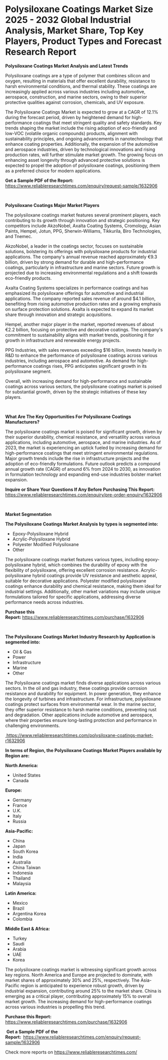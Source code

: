 <p><h1>Polysiloxane Coatings Market Size 2025 - 2032 Global Industrial Analysis, Market Share, Top Key Players, Product Types and Forecast Research Report</h1></p><p><strong>Polysiloxane Coatings Market Analysis and Latest Trends</strong></p>
<p><p>Polysiloxane coatings are a type of polymer that combines silicon and oxygen, resulting in materials that offer excellent durability, resistance to harsh environmental conditions, and thermal stability. These coatings are increasingly applied across various industries including automotive, aerospace, construction, and marine sectors, owing to their superior protective qualities against corrosion, chemicals, and UV exposure. </p><p>The Polysiloxane Coatings Market is expected to grow at a CAGR of 12.1% during the forecast period, driven by heightened demand for high-performance coatings that meet stringent quality and safety standards. Key trends shaping the market include the rising adoption of eco-friendly and low-VOC (volatile organic compounds) products, alignment with sustainability principles, and ongoing advancements in nanotechnology that enhance coating properties. Additionally, the expansion of the automotive and aerospace industries, driven by technological innovations and rising production rates, will further stimulate market growth. The growing focus on enhancing asset longevity through advanced protective solutions is expected to propel the adoption of polysiloxane coatings, positioning them as a preferred choice for modern applications.</p></p>
<p><strong>Get a Sample PDF of the Report:&nbsp;</strong> <a href="https://www.reliableresearchtimes.com/enquiry/request-sample/1632906?utm_campaign=2133&utm_medium=2&utm_source=Github&utm_content=ia&utm_term=30012025&utm_id=polysiloxane-coatings">https://www.reliableresearchtimes.com/enquiry/request-sample/1632906</a></p>
<p>&nbsp;</p>
<p><strong>Polysiloxane Coatings Major Market Players</strong></p>
<p><p>The polysiloxane coatings market features several prominent players, each contributing to its growth through innovation and strategic positioning. Key competitors include AkzoNobel, Axalta Coating Systems, Cromology, Asian Paints, Hempel, Jotun, PPG, Sherwin-Williams, Tikkurila, Biro Technologies, and Tnemec. </p><p>AkzoNobel, a leader in the coatings sector, focuses on sustainable solutions, bolstering its offerings with polysiloxane products for industrial applications. The company's annual revenue reached approximately €9.3 billion, driven by strong demand for durable and high-performance coatings, particularly in infrastructure and marine sectors. Future growth is projected due to increasing environmental regulations and a shift towards eco-friendly products.</p><p>Axalta Coating Systems specializes in performance coatings and has emphasized its polysiloxane offerings for automotive and industrial applications. The company reported sales revenue of around $4.1 billion, benefiting from rising automotive production rates and a growing emphasis on surface protection solutions. Axalta is expected to expand its market share through innovation and strategic acquisitions.</p><p>Hempel, another major player in the market, reported revenues of about €2.2 billion, focusing on protective and decorative coatings. The company's commitment to sustainability aligns with market trends, positioning it for growth in infrastructure and renewable energy projects.</p><p>PPG Industries, with sales revenues exceeding $16 billion, invests heavily in R&D to enhance the performance of polysiloxane coatings across various industries, including aerospace and automotive. As demand for high-performance coatings rises, PPG anticipates significant growth in its polysiloxane segment.</p><p>Overall, with increasing demand for high-performance and sustainable coatings across various sectors, the polysiloxane coatings market is poised for substantial growth, driven by the strategic initiatives of these key players.</p></p>
<p>&nbsp;</p>
<p><strong>What Are The Key Opportunities For Polysiloxane Coatings Manufacturers?</strong></p>
<p><p>The polysiloxane coatings market is poised for significant growth, driven by their superior durability, chemical resistance, and versatility across various applications, including automotive, aerospace, and marine industries. As of 2023, the market is experiencing an uptick fueled by increasing demand for high-performance coatings that meet stringent environmental regulations. Major growth trends include the rise in infrastructure projects and the adoption of eco-friendly formulations. Future outlook predicts a compound annual growth rate (CAGR) of around 6% from 2024 to 2030, as innovation in formulation technology and expanding end-use industries bolster market expansion.</p></p>
<p><strong>Inquire or Share Your Questions If Any Before Purchasing This Report:</strong> <a href="https://www.reliableresearchtimes.com/enquiry/pre-order-enquiry/1632906?utm_campaign=2133&utm_medium=2&utm_source=Github&utm_content=ia&utm_term=30012025&utm_id=polysiloxane-coatings">https://www.reliableresearchtimes.com/enquiry/pre-order-enquiry/1632906</a></p>
<p>&nbsp;</p>
<p><strong>Market Segmentation</strong></p>
<p><strong>The Polysiloxane Coatings Market Analysis by types is segmented into:</strong></p>
<p><ul><li>Epoxy-Polysiloxane Hybrid</li><li>Acrylic-Polysiloxane Hybrid</li><li>Polyester Modified Polysiloxane</li><li>Other</li></ul></p>
<p><p>The polysiloxane coatings market features various types, including epoxy-polysiloxane hybrid, which combines the durability of epoxy with the flexibility of polysiloxane, offering excellent corrosion resistance. Acrylic-polysiloxane hybrid coatings provide UV resistance and aesthetic appeal, suitable for decorative applications. Polyester modified polysiloxane coatings enhance durability and chemical resistance, making them ideal for industrial settings. Additionally, other market variations may include unique formulations tailored for specific applications, addressing diverse performance needs across industries.</p></p>
<p><strong>Purchase this Report:&nbsp;</strong><a href="https://www.reliableresearchtimes.com/purchase/1632906?utm_campaign=2133&utm_medium=2&utm_source=Github&utm_content=ia&utm_term=30012025&utm_id=polysiloxane-coatings">https://www.reliableresearchtimes.com/purchase/1632906</a></p>
<p>&nbsp;</p>
<p><strong>The Polysiloxane Coatings Market Industry Research by Application is segmented into:</strong></p>
<p><ul><li>Oil & Gas</li><li>Power</li><li>Infrastructure</li><li>Marine</li><li>Other</li></ul></p>
<p><p>The Polysiloxane coatings market finds diverse applications across various sectors. In the oil and gas industry, these coatings provide corrosion resistance and durability for equipment. In power generation, they enhance the longevity of turbines and infrastructure. For infrastructure, polysiloxane coatings protect surfaces from environmental wear. In the marine sector, they offer superior resistance to harsh marine conditions, preventing rust and degradation. Other applications include automotive and aerospace, where their properties ensure long-lasting protection and performance in challenging environments.</p></p>
<p><a href="https://www.reliableresearchtimes.com/polysiloxane-coatings-market-r1632906?utm_campaign=2133&utm_medium=2&utm_source=Github&utm_content=ia&utm_term=30012025&utm_id=polysiloxane-coatings">&nbsp;https://www.reliableresearchtimes.com/polysiloxane-coatings-market-r1632906</a></p>
<p><strong>In terms of Region, the Polysiloxane Coatings Market Players available by Region are:</strong></p>
<p>
    <p> <strong> North America: </strong>
        <ul>
            <li>United States</li>
            <li>Canada</li>
        </ul>
        </p> 
    <p> <strong> Europe: </strong>
        <ul>
            <li>Germany</li>
            <li>France</li>
            <li>U.K.</li>
            <li>Italy</li>
            <li>Russia</li>
        </ul>
        </p> 
    <p> <strong> Asia-Pacific: </strong>
        <ul>
            <li>China</li>
            <li>Japan</li>
            <li>South Korea</li>
            <li>India</li>
            <li>Australia</li>
            <li>China Taiwan</li>
            <li>Indonesia</li>
            <li>Thailand</li>
            <li>Malaysia</li>
        </ul>
        </p> 
    <p> <strong> Latin America: </strong>
        <ul>
            <li>Mexico</li>
            <li>Brazil</li>
            <li>Argentina Korea</li>
            <li>Colombia</li>
        </ul>
        </p> 
    <p> <strong> Middle East & Africa: </strong>
        <ul>
            <li>Turkey</li>
            <li>Saudi</li>
            <li>Arabia</li>
            <li>UAE</li>
            <li>Korea</li>
        </ul>
    </p>
    </p>
<p><p>The polysiloxane coatings market is witnessing significant growth across key regions. North America and Europe are projected to dominate, with market shares of approximately 30% and 25%, respectively. The Asia-Pacific region is anticipated to experience robust growth, driven by industrial expansion, contributing around 25% to the market share. China is emerging as a critical player, contributing approximately 15% to overall market growth. The increasing demand for high-performance coatings across various industries is propelling this trend.</p></p>
<p><strong>Purchase this Report: </strong><a href="https://www.reliableresearchtimes.com/purchase/1632906?utm_campaign=2133&utm_medium=2&utm_source=Github&utm_content=ia&utm_term=30012025&utm_id=polysiloxane-coatings">https://www.reliableresearchtimes.com/purchase/1632906</a></p>
<p>&nbsp;<strong>Get a Sample PDF of the Report:&nbsp;&nbsp;</strong><a href="https://www.reliableresearchtimes.com/enquiry/request-sample/1632906?utm_campaign=2133&utm_medium=2&utm_source=Github&utm_content=ia&utm_term=30012025&utm_id=polysiloxane-coatings">https://www.reliableresearchtimes.com/enquiry/request-sample/1632906</a></p>
<p><strong></strong></p>
<p>Check more reports on <a href="https://www.reliableresearchtimes.com/?utm_campaign=2133&utm_medium=2&utm_source=Github&utm_content=ia&utm_term=30012025&utm_id=polysiloxane-coatings">https://www.reliableresearchtimes.com/</a></p>
